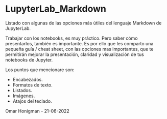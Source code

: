 # LupyterLab_Markdown
Listado con algunas de las opciones más útiles del lenguaje Markdown de JupyterLab.

Trabajar con los notebooks, es muy práctico. Pero saber cómo presentarlos, también es importante. Es por ello que les comparto una pequeña guía / cheat sheet, con las opciones mas importantes, que te permitirán mejorar la presentación, claridad y visualización de tus notebooks de Jupyter.

Los puntos que mencionare son: 

-	Encabezados.
-	Formatos de texto.
-	Listados.
-	Imágenes.
-	Atajos del teclado.


Omar Honigman - 21-06-2022
